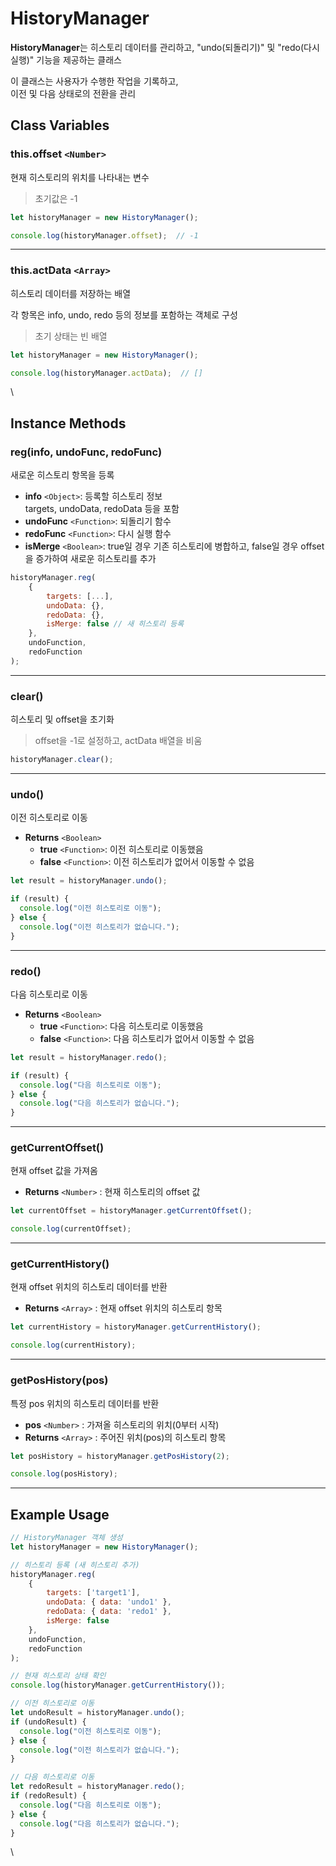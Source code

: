 # HistoryManager

**HistoryManager**는 히스토리 데이터를 관리하고, "undo(되돌리기)" 및 "redo(다시 실행)" 기능을 제공하는 클래스

이 클래스는 사용자가 수행한 작업을 기록하고,\
이전 및 다음 상태로의 전환을 관리

## Class Variables

### this.offset `<Number>`

현재 히스토리의 위치를 나타내는 변수

> 초기값은 -1

```js
let historyManager = new HistoryManager();

console.log(historyManager.offset);  // -1
```

***

### this.actData `<Array>`

히스토리 데이터를 저장하는 배열

각 항목은 info, undo, redo 등의 정보를 포함하는 객체로 구성

> 초기 상태는 빈 배열

```js
let historyManager = new HistoryManager();

console.log(historyManager.actData);  // []
```

\


## Instance Methods

### reg(info, undoFunc, redoFunc)

새로운 히스토리 항목을 등록

* **info** `<Object>`: 등록할 히스토리 정보\
  targets, undoData, redoData 등을 포함
* **undoFunc** `<Function>`: 되돌리기 함수
* **redoFunc** `<Function>`: 다시 실행 함수
* **isMerge** `<Boolean>`: true일 경우 기존 히스토리에 병합하고, false일 경우 offset을 증가하여 새로운 히스토리를 추가

```js
historyManager.reg(
	{ 
		targets: [...], 
		undoData: {}, 
		redoData: {}, 
		isMerge: false // 새 히스토리 등록
	}, 
	undoFunction, 
	redoFunction
);
```

***

### clear()

히스토리 및 offset을 초기화

> offset을 -1로 설정하고, actData 배열을 비움

```js
historyManager.clear();
```

***

### undo()

이전 히스토리로 이동

* **Returns** `<Boolean>`
  * **true** `<Function>`: 이전 히스토리로 이동했음
  * **false** `<Function>`: 이전 히스토리가 없어서 이동할 수 없음

```js
let result = historyManager.undo();

if (result) {
  console.log("이전 히스토리로 이동");
} else {
  console.log("이전 히스토리가 없습니다.");
}
```

***

### redo()

다음 히스토리로 이동

* **Returns** `<Boolean>`
  * **true** `<Function>`: 다음 히스토리로 이동했음
  * **false** `<Function>`: 다음 히스토리가 없어서 이동할 수 없음

```js
let result = historyManager.redo();

if (result) {
  console.log("다음 히스토리로 이동");
} else {
  console.log("다음 히스토리가 없습니다.");
}
```

***

### getCurrentOffset()

현재 offset 값을 가져옴

* **Returns** `<Number>` : 현재 히스토리의 offset 값

```js
let currentOffset = historyManager.getCurrentOffset();

console.log(currentOffset);
```

***

### getCurrentHistory()

현재 offset 위치의 히스토리 데이터를 반환

* **Returns** `<Array>` : 현재 offset 위치의 히스토리 항목

```js
let currentHistory = historyManager.getCurrentHistory();

console.log(currentHistory);
```

***

### getPosHistory(pos)

특정 pos 위치의 히스토리 데이터를 반환

* **pos** `<Number>` : 가져올 히스토리의 위치(0부터 시작)
* **Returns** `<Array>` : 주어진 위치(pos)의 히스토리 항목

```js
let posHistory = historyManager.getPosHistory(2);

console.log(posHistory);
```

***

## Example Usage

```js
// HistoryManager 객체 생성
let historyManager = new HistoryManager();

// 히스토리 등록 (새 히스토리 추가)
historyManager.reg(
	{ 
		targets: ['target1'], 
		undoData: { data: 'undo1' }, 
		redoData: { data: 'redo1' }, 
		isMerge: false 
	}, 
	undoFunction, 
	redoFunction
);

// 현재 히스토리 상태 확인
console.log(historyManager.getCurrentHistory());

// 이전 히스토리로 이동
let undoResult = historyManager.undo();
if (undoResult) {
  console.log("이전 히스토리로 이동");
} else {
  console.log("이전 히스토리가 없습니다.");
}

// 다음 히스토리로 이동
let redoResult = historyManager.redo();
if (redoResult) {
  console.log("다음 히스토리로 이동");
} else {
  console.log("다음 히스토리가 없습니다.");
}
```

\
